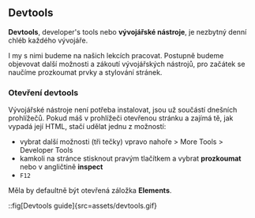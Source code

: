 ## Devtools

**Devtools**, developer's tools nebo **vývojářské nástroje**, je nezbytný denní chléb každého vývojáře.

I my s nimi budeme na našich lekcích pracovat. Postupně budeme objevovat další možnosti a zákoutí vývojářských nástrojů, pro začátek se naučíme prozkoumat prvky a stylování stránek.

### Otevření devtools

Vývojářské nástroje není potřeba instalovat, jsou už součástí dnešních prohlížečů. Pokud máš v prohlížeči otevřenou stránku a zajímá tě, jak vypadá její HTML, stačí udělat jednu z možností:

- vybrat další možnosti (tři tečky) vpravo nahoře > More Tools > Developer Tools
- kamkoli na stránce stisknout pravým tlačítkem a vybrat **prozkoumat** nebo v angličtině **inspect**
- `F12`

Měla by defaultně být otevřená záložka **Elements**.

::fig[Devtools guide]{src=assets/devtools.gif}

